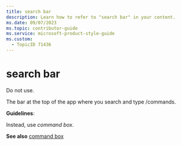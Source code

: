 ```yaml
---
title: search bar
description: Learn how to refer to "search bar" in your content.
ms.date: 09/07/2023
ms.topic: contributor-guide
ms.service: microsoft-product-style-guide
ms.custom:
  - TopicID 71436
---
```



# search bar

Do not use.  

The bar at the top of the app where you search and type /commands.  

**Guidelines**:  

Instead, use *command box*.  

**See also** [command box](~/teams-style-guide/a-z-word-list/c/command-box.md)  

